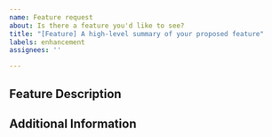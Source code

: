 ```yaml
---
name: Feature request
about: Is there a feature you'd like to see?
title: "[Feature] A high-level summary of your proposed feature"
labels: enhancement
assignees: ''

---
```


## Feature Description
<!--- Provide a description of your proposed feature -->

<!--- What need would the proposed feature satisfy? -->

<!--- Please avoid overly general statements like `Make the UI better`! -->


## Additional Information
<!--- If you have any additional information (eg mockups) or suggestions please provide them here -->
